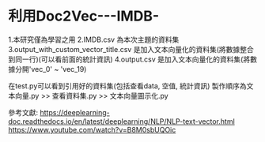 # 利用Doc2Vec---IMDB-
1.本研究僅為學習之用
2.IMDB.csv 為本次主題的資料集
3.output_with_custom_vector_title.csv 是加入文本向量化的資料集(將數據整合到同一行)(可以看前面的統計資訊)
4.output.csv 是加入文本向量化的資料集(將數據分開'vec_0' ~ 'vec_19)

在test.py可以看到引用好的資料集(包括查看data, 空值, 統計資訊)
製作順序為文本向量.py >> 查看資料集.py >> 文本向量圖示化.py

參考文獻:
https://deeplearning-doc.readthedocs.io/en/latest/deeplearning/NLP/NLP-text-vector.html
https://www.youtube.com/watch?v=B8M0sbUQOic
